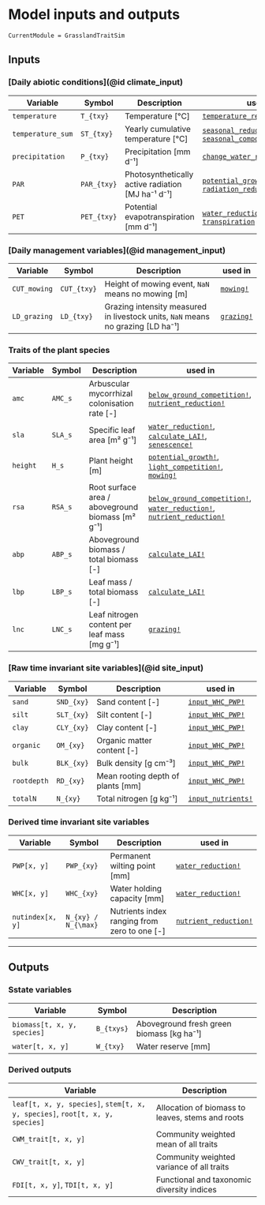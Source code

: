 # Model inputs and outputs

```@meta
CurrentModule = GrasslandTraitSim
```

## Inputs

### [Daily abiotic conditions](@id climate_input)
| Variable          | Symbol        | Description                                       | used in                                                                    |
| ----------------- | ------------- | ------------------------------------------------- | -------------------------------------------------------------------------- |
| `temperature`     | ``T_{txy}``   | Temperature [°C]                                  | [`temperature_reduction!`](@ref)                                           |
| `temperature_sum` | ``ST_{txy}``  | Yearly cumulative temperature [°C]                | [`seasonal_reduction!`](@ref), [`seasonal_component_senescence`](@ref)     |
| `precipitation`   | ``P_{txy}``   | Precipitation [mm d⁻¹]                            | [`change_water_reserve`](@ref)                                             |
| `PAR`             | ``PAR_{txy}`` | Photosynthetically active radiation [MJ ha⁻¹ d⁻¹] | [`potential_growth!`](@ref), [`radiation_reduction!`](@ref)                |
| `PET`             | ``PET_{txy}`` | Potential evapotranspiration [mm d⁻¹]             | [`water_reduction!`](@ref), [`evaporation`](@ref), [`transpiration`](@ref) |

### [Daily management variables](@id management_input)
| Variable     | Symbol        | Description                                                                     | used in                                  |
| ------------ | ------------- | ------------------------------------------------------------------------------- | ---------------------------------------- |
| `CUT_mowing` | ``CUT_{txy}`` | Height of mowing event, `NaN` means no mowing [m]                               | [`mowing!`](@ref)                        |
| `LD_grazing` | ``LD_{txy}``  | Grazing intensity measured in livestock units, `NaN` means no grazing [LD ha⁻¹] | [`grazing!`](@ref) |

### Traits of the plant species
| Variable    | Symbol    |Description                                       | used in                                                                                        |
| ----------- | --------- | ------------------------------------------------ | ---------------------------------------------------------------------------------------------- |
| `amc`       | ``AMC_s`` | Arbuscular mycorrhizal colonisation rate [-]     | [`below_ground_competition!`](@ref), [`nutrient_reduction!`](@ref)                             |
| `sla`       | ``SLA_s`` | Specific leaf area [m² g⁻¹]                      | [`water_reduction!`](@ref), [`calculate_LAI!`](@ref), [`senescence!`](@ref)                    |
| `height`    | ``H_s``   | Plant height [m]                                 | [`potential_growth!`](@ref), [`light_competition!`](@ref), [`mowing!`](@ref)                   |
| `rsa`       | ``RSA_s`` | Root surface area / aboveground biomass [m² g⁻¹] | [`below_ground_competition!`](@ref), [`water_reduction!`](@ref), [`nutrient_reduction!`](@ref) |
| `abp`       | ``ABP_s`` | Aboveground biomass / total biomass [-]          | [`calculate_LAI!`](@ref)                                                                       |
| `lbp`       | ``LBP_s`` | Leaf mass / total biomass [-]                    | [`calculate_LAI!`](@ref)                                                                       |
| `lnc`       | ``LNC_s`` | Leaf nitrogen content per leaf mass [mg g⁻¹]     | [`grazing!`](@ref)                                                                             |
    
### [Raw time invariant site variables](@id site_input)
| Variable    | Symbol       | Description                       | used in                    |
| ----------- | ------------ | --------------------------------- | -------------------------- |
| `sand`      | ``SND_{xy}`` | Sand content [-]                  | [`input_WHC_PWP!`](@ref)   |
| `silt`      | ``SLT_{xy}`` | Silt content [-]                  | [`input_WHC_PWP!`](@ref)   |
| `clay`      | ``CLY_{xy}`` | Clay content [-]                  | [`input_WHC_PWP!`](@ref)   |
| `organic`   | ``OM_{xy}``  | Organic matter content [-]        | [`input_WHC_PWP!`](@ref)   |
| `bulk`      | ``BLK_{xy}`` | Bulk density [g cm⁻³]             | [`input_WHC_PWP!`](@ref)   |
| `rootdepth` | ``RD_{xy}``  | Mean rooting depth of plants [mm] | [`input_WHC_PWP!`](@ref)   |
| `totalN`    | ``N_{xy}``   | Total nitrogen [g kg⁻¹]           | [`input_nutrients!`](@ref) |

### Derived time invariant site variables
| Variable         | Symbol                | Description                                  | used in                       |
| ---------------- | --------------------- | -------------------------------------------- | ----------------------------- |
| `PWP[x, y]`      | ``PWP_{xy}``          | Permanent wilting point [mm]                 | [`water_reduction!`](@ref)    |
| `WHC[x, y]`      | ``WHC_{xy}``          | Water holding capacity [mm]                  | [`water_reduction!`](@ref)    |
| `nutindex[x, y]` | ``N_{xy} / N_{\max}`` | Nutrients index ranging from zero to one [-] | [`nutrient_reduction!`](@ref) |

---

## Outputs

### Sstate variables
| Variable                    | Symbol       | Description                               |
| --------------------------- | ------------ | ----------------------------------------- |
| `biomass[t, x, y, species]` | ``B_{txys}`` | Aboveground fresh green biomass [kg ha⁻¹] |
| `water[t, x, y]`            | ``W_{txy}``  | Water reserve [mm]                        |


### Derived outputs
| Variable                                                                     | Description                                      |
| ---------------------------------------------------------------------------- | ------------------------------------------------ |
| `leaf[t, x, y, species]`, `stem[t, x, y, species]`, `root[t, x, y, species]` | Allocation of biomass to leaves, stems and roots |
| `CWM_trait[t, x, y]`                                                         | Community weighted mean of all traits            |
| `CWV_trait[t, x, y]`                                                         | Community weighted variance of all traits        |
| `FDI[t, x, y]`, `TDI[t, x, y]`                                               | Functional and taxonomic diversity indices       |
